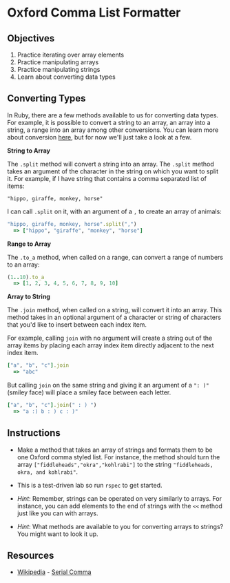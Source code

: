 # Oxford Comma List Formatter

## Objectives
1. Practice iterating over array elements
2. Practice manipulating arrays
3. Practice manipulating strings
4. Learn about converting data types

## Converting Types

In Ruby, there are a few methods available to us for converting data types. For example, it is possible to convert a string to an array, an array into a string, a range into an array among other conversions. You can learn more about conversion [here](http://www.dotnetperls.com/convert-ruby), but for now we'll just take a look at a few. 

**String to Array**

The `.split` method will convert a string into an array. The `.split` method takes an argument of the character in the string on which you want to split it. For example, if I have string that contains a comma separated list of items: 

`"hippo, giraffe, monkey, horse"`

I can call `.split` on it, with an argument of a `,` to create an array of animals:

```ruby
"hippo, giraffe, monkey, horse".split(",")
  => ["hippo", "giraffe", "monkey", "horse"]
```

**Range to Array**

The `.to_a` method, when called on a range, can convert a range of numbers to an array: 

```ruby
(1..10).to_a
  => [1, 2, 3, 4, 5, 6, 7, 8, 9, 10]
```

**Array to String**

The `.join` method, when called on a string, will convert it into an array. This method takes in an optional argument of a character or string of characters that you'd like to insert between each index item. 

For example, calling `join` with no argument will create a string out of the array items by placing each array index item directly adjacent to the next index item. 

```ruby
["a", "b", "c"].join
  => "abc"
```
But calling `join` on the same string and giving it an argument of a `": )"` (smiley face) will place a smiley face between each letter. 

```ruby
["a", "b", "c"].join(" : ) ")
  => "a :) b : ) c : )"
```


## Instructions 
* Make a method that takes an array of strings and formats them to be one Oxford comma styled list. For instance, the method should turn the array `["fiddleheads","okra","kohlrabi"]` to the string  `"fiddleheads, okra, and kohlrabi"`.
* This is a test-driven lab so run `rspec` to get started.

* *Hint*: Remember, strings can be operated on very similarly to arrays. For instance, you can add elements to the end of strings with the `<<` method just like you can with arrays. 
* *Hint*: What methods are available to you for converting arrays to strings? You might want to look it up. 

## Resources
* [Wikipedia](http://en.wikipedia.org) - [Serial Comma](http://en.wikipedia.org/wiki/Serial_comma)